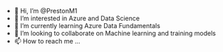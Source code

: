 - 👋 Hi, I’m @PrestonM1
- 👀 I’m interested in Azure and Data Science
- 🌱 I’m currently learning Azure Data Fundamentals 
- 💞️ I’m looking to collaborate on Machine learning and training models
- 📫 How to reach me ...

<!---
PrestonM1/PrestonM1 is a ✨ special ✨ repository because its `README.md` (this file) appears on your GitHub profile.
You can click the Preview link to take a look at your changes.
--->
